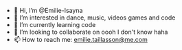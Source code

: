 - 👋 Hi, I’m @Emilie-Isayna
- 👀 I’m interested in dance, music, videos games and code
- 🌱 I’m currently learning code
- 💞️ I’m looking to collaborate on oooh I don't know haha
- 📫 How to reach me: emilie.taillasson@me.com

<!---
Isayna/Isayna is a ✨ special ✨ repository because its `README.md` (this file) appears on your GitHub profile.
You can click the Preview link to take a look at your changes.
--->
